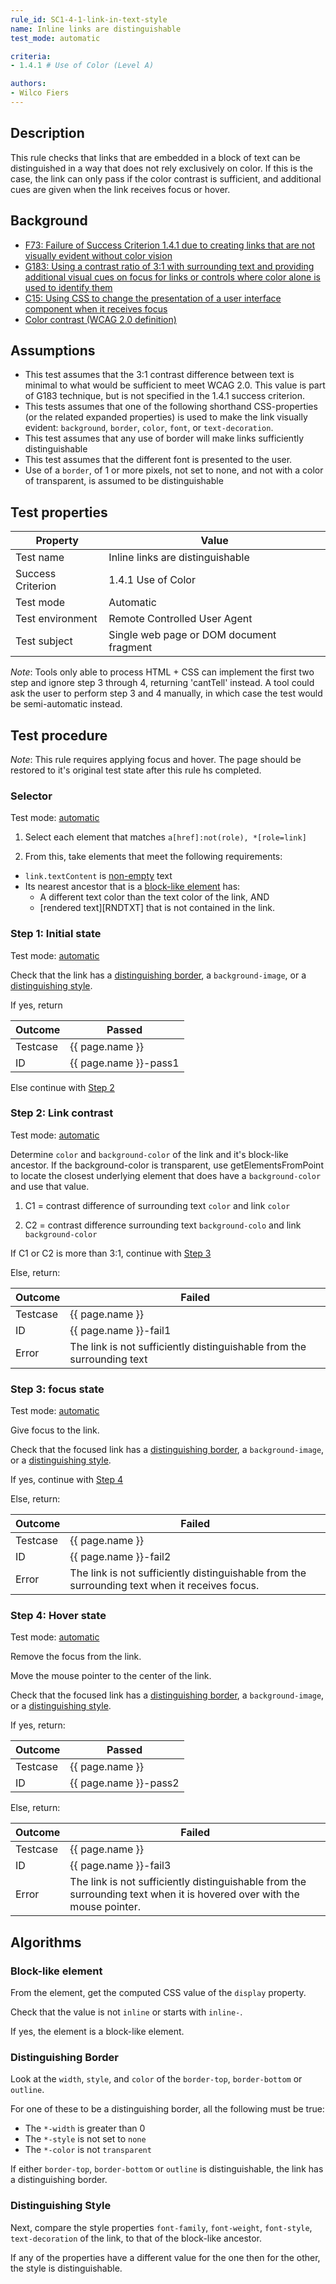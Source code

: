 ```yaml
---
rule_id: SC1-4-1-link-in-text-style
name: Inline links are distinguishable
test_mode: automatic

criteria:
- 1.4.1 # Use of Color (Level A)

authors:
- Wilco Fiers
---
```


## Description

This rule checks that links that are embedded in a block of text can be distinguished in a way that does not rely exclusively on color. If this is the case, the link can only pass if the color contrast is sufficient, and additional cues are given when the link receives focus or hover.

## Background

- [F73: Failure of Success Criterion 1.4.1 due to creating links that are not visually evident without color vision](http://www.w3.org/TR/2014/NOTE-WCAG20-TECHS-20140311/F73.html)
- [G183: Using a contrast ratio of 3:1 with surrounding text and providing additional visual cues on focus for links or controls where color alone is used to identify them](http://www.w3.org/TR/2013/NOTE-WCAG20-TECHS-20130905/G183)
- [C15: Using CSS to change the presentation of a user interface component when it receives focus](http://www.w3.org/TR/2014/NOTE-WCAG20-TECHS-20140916/C15:)
- [Color contrast (WCAG 2.0 definition)](http://www.w3.org/TR/WCAG20/#contrast-ratiodef)

## Assumptions

- This test assumes that the 3:1 contrast difference between text is minimal to what would be sufficient to meet WCAG 2.0. This value is part of G183 technique, but is not specified in the 1.4.1 success criterion.
- This tests assumes that one of the following shorthand CSS-properties (or the related expanded properties) is used to make the link visually evident: `background`, `border`, `color`, `font`, or `text-decoration`.
- This test assumes that any use of border will make links sufficiently distinguishable
- This test assumes that the different font is presented to the user.
- Use of a `border`, of 1 or more pixels, not set to none, and not with a color of transparent, is assumed to be distinguishable

## Test properties

| Property          | Value
|-------------------|----
| Test name         | Inline links are distinguishable
| Success Criterion | 1.4.1 Use of Color
| Test mode         | Automatic
| Test environment  | Remote Controlled User Agent
| Test subject      | Single web page or DOM document fragment

*Note*: Tools only able to process HTML + CSS can implement the first two step and ignore step 3 through 4, returning 'cantTell' instead. A tool could ask the user to perform step 3 and 4 manually, in which case the test would be semi-automatic instead.

## Test procedure

*Note*: This rule requires applying focus and hover. The page should be restored to it's original test state after this rule hs completed.

### Selector

Test mode: [automatic][AUTO]

1. Select each element that matches `a[href]:not(role), *[role=link]` 

2. From this, take elements that meet the following requirements:

  - `link.textContent` is [non-empty][NEMPTY] text
  - Its nearest ancestor that is a [block-like element](#block-like-element) has:
    - A different text color than the text color of the link, AND
    - [rendered text][RNDTXT] that is not contained in the link.

### Step 1: Initial state

Test mode: [automatic][AUTO]

Check that the link has a [distinguishing border][DSBRDR], a `background-image`, or a [distinguishing style][DSSTYL].

If yes, return

| Outcome  | Passed
|----------|-----
| Testcase | {{ page.name }}
| ID       | {{ page.name }}-pass1

Else continue with [Step 2](#step-2-link-contrast)

### Step 2: Link contrast

Test mode: [automatic][AUTO]

Determine `color` and `background-color` of the link and it's block-like ancestor. If the background-color is transparent, use getElementsFromPoint to locate the closest underlying element that does have a `background-color` and use that value.

1. C1 = contrast difference of surrounding text `color` and link `color`

2. C2 = contrast difference surrounding text `background-colo` and link `background-color`

If C1 or C2 is more than 3:1, continue with [Step 3](#step-3-focus-state)

Else, return:

| Outcome  | Failed
|----------|-----
| Testcase | {{ page.name }}
| ID       | {{ page.name }}-fail1
| Error    | The link is not sufficiently distinguishable from the surrounding text

### Step 3: focus state

Test mode: [automatic][AUTO]

Give focus to the link.

Check that the focused link has a [distinguishing border][DSBRDR], a `background-image`, or a [distinguishing style][DSSTYL].

If yes, continue with [Step 4](#step-4-hover-state)

Else, return:

| Outcome  | Failed
|----------|-----
| Testcase | {{ page.name }}
| ID       | {{ page.name }}-fail2
| Error    | The link is not sufficiently distinguishable from the surrounding text when it receives focus.

### Step 4: Hover state

Test mode: [automatic][AUTO]

Remove the focus from the link.

Move the mouse pointer to the center of the link.

Check that the focused link has a [distinguishing border][DSBRDR], a `background-image`, or a [distinguishing style][DSSTYL].

If yes, return:

| Outcome  | Passed
|----------|-----
| Testcase | {{ page.name }}
| ID       | {{ page.name }}-pass2

Else, return:

| Outcome  | Failed
|----------|-----
| Testcase | {{ page.name }}
| ID       | {{ page.name }}-fail3
| Error    | The link is not sufficiently distinguishable from the surrounding text when it is hovered over with the mouse pointer.

## Algorithms

### Block-like element

From the element, get the computed CSS value of the `display` property.

Check that the value is not `inline` or starts with `inline-`.

If yes, the element is a block-like element.

### Distinguishing Border

Look at the `width`, `style`, and `color` of the `border-top`, `border-bottom` or `outline`.

For one of these to be a distinguishing border, all the following must be true:

- The `*-width` is greater than 0
- The `*-style` is not set to `none`
- The `*-color` is not `transparent`

If either `border-top`, `border-bottom` or `outline` is distinguishable, the link has a distinguishing border.

### Distinguishing Style 

Next, compare the style properties `font-family`, `font-weight`, `font-style`, `text-decoration` of the link, to that of the block-like ancestor. 

If any of the properties have a different value for the one then for the other, the style is distinguishable.

[AUTO]: ../pages/test-modes.html#automatic
[MANUAL]: ../pages/test-modes.html#manual
[NEMPTY]: ../pages/algorithms/none-empty.html
[RDNTXT]: ../pages/algorithms/rendered-text.html
[DSBRDR]: #distinguishing-border
[DSSTYL]: #distinguishing-style